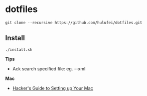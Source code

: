 # dotfiles

`git clone --recursive https://github.com/hulufei/dotfiles.git`

## Install

`./install.sh`

**Tips**

- Ack search specified file: eg. --xml

**Mac**

- [Hacker's Guide to Setting up Your Mac](http://lapwinglabs.com/blog/hacker-guide-to-setting-up-your-mac)
